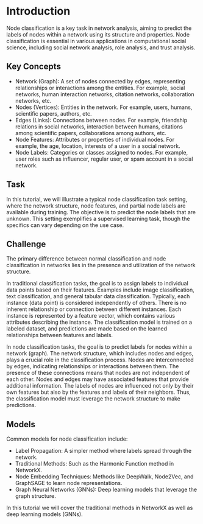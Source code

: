 # Introduction

Node classification is a key task in network analysis, aiming to predict the labels of nodes within a network using its structure and properties. Node classification is essential in various applications in computational social science, including social network analysis, role analysis, and trust analysis.

## Key Concepts

* Network (Graph): A set of nodes connected by edges, representing relationships or interactions among the entities. For example, social networks, human interaction networks, citation networks, collaboration networks, etc.
* Nodes (Vertices): Entities in the network. For example, users, humans, scientific papers, authors, etc.
* Edges (Links): Connections between nodes. For example, friendship relations in social networks, interaction between humans, citations among scientific papers, collaborations among authors, etc.
* Node Features: Attributes or properties of individual nodes. For example, the age, location, interests of a user in a social network.
* Node Labels: Categories or classes assigned to nodes. For example, user roles such as influencer, regular user, or spam account in a social network.

## Task
In this tutorial, we will illustrate a typical node classification task setting, where the network structure, node features, and partial node labels are available during training. The objective is to predict the node labels that are unknown. This setting exemplifies a supervised learning task, though the specifics can vary depending on the use case.

## Challenge

The primary difference between normal classification and node classification in networks lies in the presence and utilization of the network structure.

In traditional classification tasks, the goal is to assign labels to individual data points based on their features. Examples include image classification, text classification, and general tabular data classification. Typically, each instance (data point) is considered independently of others. There is no inherent relationship or connection between different instances.
Each instance is represented by a feature vector, which contains various attributes describing the instance. The classification model is trained on a labeled dataset, and predictions are made based on the learned relationships between features and labels.

In node classification tasks, the goal is to predict labels for nodes within a network (graph). The network structure, which includes nodes and edges, plays a crucial role in the classification process. Nodes are interconnected by edges, indicating relationships or interactions between them. The presence of these connections means that nodes are not independent of each other.
Nodes and edges may have associated features that provide additional information. The labels of nodes are influenced not only by their own features but also by the features and labels of their neighbors. Thus, the classification model must leverage the network structure to make predictions.

## Models
Common models for node classification include:

* Label Propagation: A simpler method where labels spread through the network.
* Traditional Methods: Such as the Harmonic Function method in NetworkX.
* Node Embedding Techniques: Methods like DeepWalk, Node2Vec, and GraphSAGE to learn node representations.
* Graph Neural Networks (GNNs): Deep learning models that leverage the graph structure.

In this tutorial we will cover the traditional methods in NetworkX as well as deep learning models (GNNs).

